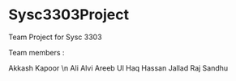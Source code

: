 # Sysc3303Project
Team Project for Sysc 3303

Team members : 

Akkash Kapoor \n
Ali Alvi
Areeb Ul Haq
Hassan Jallad
Raj Sandhu
